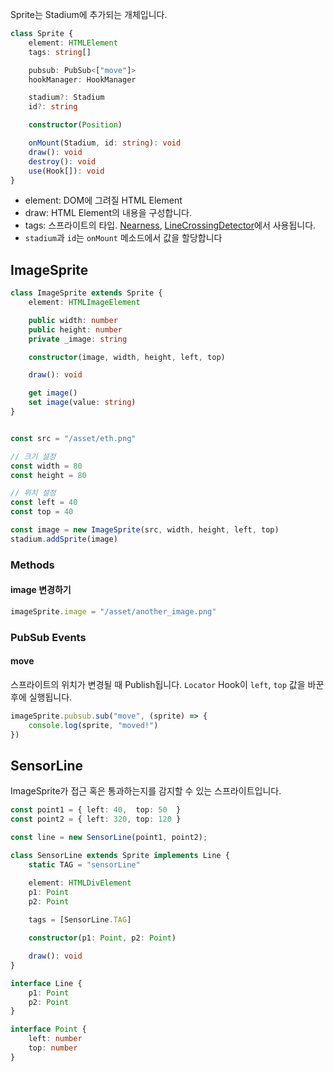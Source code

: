 Sprite는 Stadium에 추가되는 개체입니다.

```typescript
class Sprite {
    element: HTMLElement
    tags: string[]

    pubsub: PubSub<["move"]>
    hookManager: HookManager

    stadium?: Stadium
    id?: string

    constructor(Position)

    onMount(Stadium, id: string): void
    draw(): void
    destroy(): void
    use(Hook[]): void
}
```

- element: DOM에 그려질 HTML Element
- draw: HTML Element의 내용을 구성합니다.
- tags: 스프라이트의 타입. [Nearness](./hook/nearness.md), [LineCrossingDetector](./hook/lineCrossingDetector)에서 사용됩니다.
- `stadium`과 `id`는 `onMount` 메소드에서 값을 할당합니다

## ImageSprite

```ts
class ImageSprite extends Sprite {
    element: HTMLImageElement

    public width: number
    public height: number
    private _image: string

    constructor(image, width, height, left, top)

    draw(): void

    get image()
    set image(value: string)
}


const src = "/asset/eth.png"

// 크기 설정
const width = 80
const height = 80

// 위치 설정
const left = 40
const top = 40

const image = new ImageSprite(src, width, height, left, top)
stadium.addSprite(image)
```

### Methods
#### image 변경하기

```ts
imageSprite.image = "/asset/another_image.png"
```

### PubSub Events
#### move
스프라이트의 위치가 변경될 때 Publish됩니다. `Locator` Hook이 `left`, `top` 값을 바꾼 후에 실행됩니다.

```ts
imageSprite.pubsub.sub("move", (sprite) => {
    console.log(sprite, "moved!")
})
```

## SensorLine

ImageSprite가 접근 혹은 통과하는지를 감지할 수 있는 스프라이트입니다.

```ts
const point1 = { left: 40,  top: 50  }
const point2 = { left: 320, top: 120 }

const line = new SensorLine(point1, point2);

class SensorLine extends Sprite implements Line {
    static TAG = "sensorLine"

    element: HTMLDivElement
    p1: Point
    p2: Point
    
    tags = [SensorLine.TAG]

    constructor(p1: Point, p2: Point)

    draw(): void
}

interface Line {
    p1: Point
    p2: Point
}

interface Point {
    left: number
    top: number
}
```
